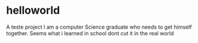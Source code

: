 # helloworld
A teste project
I am a computer Science graduate who needs to get himself together. Seems what i learned in school dont cut it in the real world
